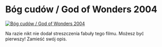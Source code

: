 Bóg cudów / God of Wonders 2004 
=============
[![Bóg cudów / God of Wonders 2004 ](http://vidos.pl/images/player.gif)](http://vidos.pl/bog-cudow-god-of-wonders-2004)

 Na razie nikt nie dodał streszczenia fabuły tego filmu. Możesz być pierwszy! Zamieść swój opis.
